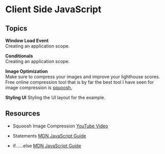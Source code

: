 #  Client Side JavaScript

## Topics 
**Window Load Event**  
Creating an application scope.

**Conditionals**  
Creating an application scope.




**Image Optimization**  
 Make sure to compress your images and improve your lighthouse scores. Free online compression tool that is by far the best tool I have seen for image compression is [squoosh.](https://squoosh.app/)
 
**Styling UI** 
Styling the UI layout for the example.

 
 
## Resources
- Squoosh Image Compression [YouTube Video](https://www.youtube.com/watch?v=F1kYBnY6mwg)
- Statements [MDN JavaScript Guide](https://developer.mozilla.org/en-US/docs/Web/JavaScript/Reference/Statements)

- if......else [MDN JavaScript Guide](https://developer.mozilla.org/en-US/docs/Web/JavaScript/Reference/Statements)
 